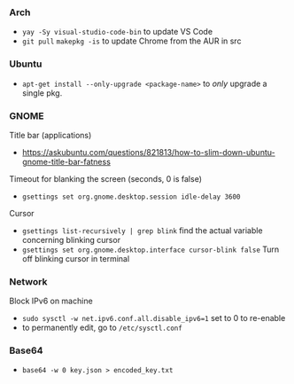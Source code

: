### Arch

- `yay -Sy visual-studio-code-bin` to update VS Code
- `git pull` `makepkg -is` to update Chrome from the AUR in src

### Ubuntu

- `apt-get install --only-upgrade <package-name>` to _only_ upgrade a single pkg.

### GNOME

Title bar (applications)

- https://askubuntu.com/questions/821813/how-to-slim-down-ubuntu-gnome-title-bar-fatness

Timeout for blanking the screen (seconds, 0 is false)

- `gsettings set org.gnome.desktop.session idle-delay 3600`

Cursor

- `gsettings list-recursively | grep blink` find the actual variable concerning blinking cursor
- `gsettings set org.gnome.desktop.interface cursor-blink false` Turn off blinking cursor in terminal

### Network

Block IPv6 on machine

- `sudo sysctl -w net.ipv6.conf.all.disable_ipv6=1` set to 0 to re-enable
- to permanently edit, go to `/etc/sysctl.conf`

### Base64

- `base64 -w 0 key.json > encoded_key.txt `
